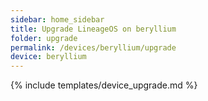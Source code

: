 ```yaml
---
sidebar: home_sidebar
title: Upgrade LineageOS on beryllium
folder: upgrade
permalink: /devices/beryllium/upgrade
device: beryllium
---
```

{% include templates/device_upgrade.md %}

